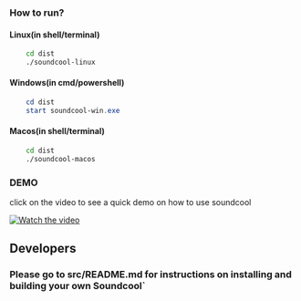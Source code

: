 ### How to run?

#### Linux(in shell/terminal)

```bash
    cd dist
    ./soundcool-linux
```

#### Windows(in cmd/powershell)

```powershell
    cd dist
    start soundcool-win.exe
```

#### Macos(in shell/terminal)

```bash
    cd dist
    ./soundcool-macos
```

### DEMO
click on the video to see a quick demo on how to use soundcool

[![Watch the video](https://i.ibb.co/R7PPMYR/Screenshot-from-2020-04-29-00-41-26.png)](https://www.loom.com/share/0509c684ccc04a94b9897001942f479a)

## Developers

### Please go to src/README.md for instructions on installing and building your own Soundcool`
